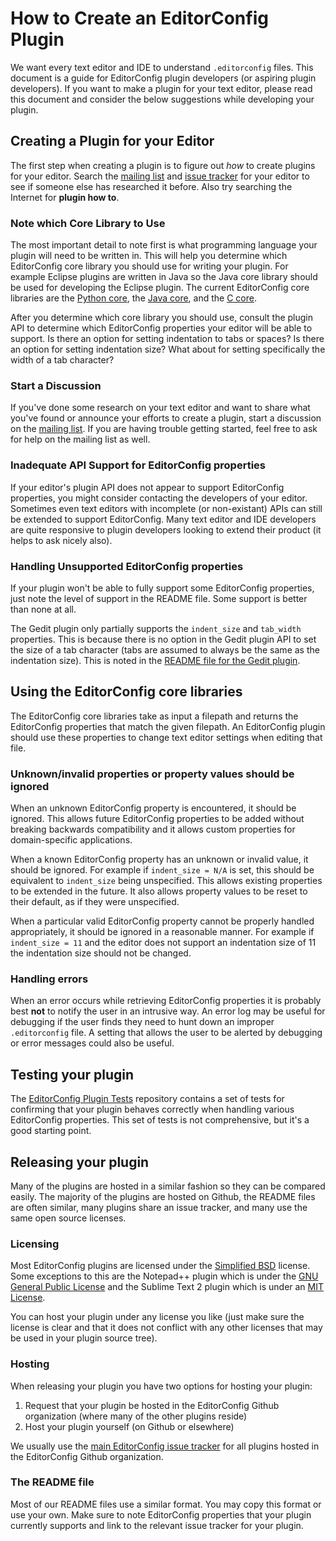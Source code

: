 # How to Create an EditorConfig Plugin

We want every text editor and IDE to understand `.editorconfig` files.  This document is a guide for EditorConfig plugin developers (or aspiring plugin developers).  If you want to make a plugin for your text editor, please read this document and consider the below suggestions while developing your plugin.


## Creating a Plugin for your Editor

The first step when creating a plugin is to figure out *how* to create plugins for your editor.  Search the [mailing list][] and [issue tracker][] for your editor to see if someone else has researched it before.  Also try searching the Internet for **<your editor> plugin how to**.

### Note which Core Library to Use

The most important detail to note first is what programming language your plugin will need to be written in.  This will help you determine which EditorConfig core library you should use for writing your plugin.  For example Eclipse plugins are written in Java so the Java core library should be used for developing the Eclipse plugin. The current EditorConfig core libraries are the [Python core][], the [Java core][], and the [C core][].

After you determine which core library you should use, consult the plugin API to determine which EditorConfig properties your editor will be able to support.  Is there an option for setting indentation to tabs or spaces?  Is there an option for setting indentation size?  What about for setting specifically the width of a tab character?

### Start a Discussion

If you've done some research on your text editor and want to share what you've found or announce your efforts to create a plugin, start a discussion on the [mailing list][].  If you are having trouble getting started, feel free to ask for help on the mailing list as well.

### Inadequate API Support for EditorConfig properties

If your editor's plugin API does not appear to support EditorConfig properties, you might consider contacting the developers of your editor.  Sometimes even text editors with incomplete (or non-existant) APIs can still be extended to support EditorConfig.  Many text editor and IDE developers are quite responsive to plugin developers looking to extend their product (it helps to ask nicely also).

### Handling Unsupported EditorConfig properties

If your plugin won't be able to fully support some EditorConfig properties, just note the level of support in the README file.  Some support is better than none at all.

The Gedit plugin only partially supports the `indent_size` and `tab_width` properties.  This is because there is no option in the Gedit plugin API to set the size of a tab character (tabs are assumed to always be the same as the indentation size).  This is noted in the [README file for the Gedit plugin][Gedit supported properties].

## Using the EditorConfig core libraries

The EditorConfig core libraries take as input a filepath and returns the EditorConfig properties that match the given filepath.  An EditorConfig plugin should use these properties to change text editor settings when editing that file.

### Unknown/invalid properties or property values should be ignored

When an unknown EditorConfig property is encountered, it should be ignored.  This allows future EditorConfig properties to be added without breaking backwards compatibility and it allows custom properties for domain-specific applications.

When a known EditorConfig property has an unknown or invalid value, it should be ignored.  For example if `indent_size = N/A` is set, this should be equivalent to `indent_size` being unspecified.  This allows existing properties to be extended in the future.  It also allows property values to be reset to their default, as if they were unspecified.

When a particular valid EditorConfig property cannot be properly handled appropriately, it should be ignored in a reasonable manner.  For example if `indent_size = 11` and the editor does not support an indentation size of 11 the indentation size should not be changed.

### Handling errors

When an error occurs while retrieving EditorConfig properties it is probably best **not** to notify the user in an intrusive way.  An error log may be useful for debugging if the user finds they need to hunt down an improper `.editorconfig` file.  A setting that allows the user to be alerted by debugging or error messages could also be useful.

## Testing your plugin

The [EditorConfig Plugin Tests][] repository contains a set of tests for confirming that your plugin behaves correctly when handling various EditorConfig properties.  This set of tests is not comprehensive, but it's a good starting point.

## Releasing your plugin

Many of the plugins are hosted in a similar fashion so they can be compared easily.  The majority of the plugins are hosted on Github, the README files are often similar, many plugins share an issue tracker, and many use the same open source licenses.

### Licensing

Most EditorConfig plugins are licensed under the [Simplified BSD][] license.  Some exceptions to this are the Notepad++ plugin which is under the [GNU General Public License][GPL] and the Sublime Text 2 plugin which is under an [MIT License][].

You can host your plugin under any license you like (just make sure the license is clear and that it does not conflict with any other licenses that may be used in your plugin source tree).

### Hosting

When releasing your plugin you have two options for hosting your plugin:

1. Request that your plugin be hosted in the EditorConfig Github organization (where many of the other plugins reside)
2. Host your plugin yourself (on Github or elsewhere)

We usually use the [main EditorConfig issue tracker][issue tracker] for all plugins hosted in the EditorConfig Github organization.

### The README file

Most of our README files use a similar format.  You may copy this format or use your own.  Make sure to note EditorConfig properties that your plugin currently supports and link to the relevant issue tracker for your plugin.

[mailing list]: http://groups.google.com/group/editorconfig
[issue tracker]: https://github.com/editorconfig/editorconfig/issues
[Gedit supported properties]: https://github.com/editorconfig/editorconfig-gedit#supported-properties
[Python core]: https://github.com/editorconfig/editorconfig-core-py#readme
[Java core]: https://github.com/editorconfig/editorconfig-core-py/tree/master/java-binding#readme
[C core]: https://github.com/editorconfig/editorconfig-core#readme
[Simplified BSD]: http://www.opensource.org/licenses/BSD-2-Clause
[GPL]: http://www.opensource.org/licenses/gpl-license
[MIT License]: http://www.opensource.org/licenses/MIT
[editorconfig plugin tests]: https://github.com/editorconfig/editorconfig-plugin-tests